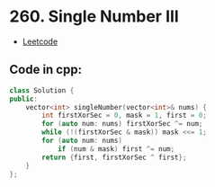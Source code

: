 # 260. Single Number III
- [Leetcode](https://leetcode.com/problems/single-number-iii/description/)
## Code in cpp:
```cpp
class Solution {
public:
    vector<int> singleNumber(vector<int>& nums) {
        int firstXorSec = 0, mask = 1, first = 0;
	    for (auto num: nums) firstXorSec ^= num;
	    while (!(firstXorSec & mask)) mask <<= 1;
	    for (auto num: nums)
		    if (num & mask) first ^= num;
	    return {first, firstXorSec ^ first};
    }
};
```
